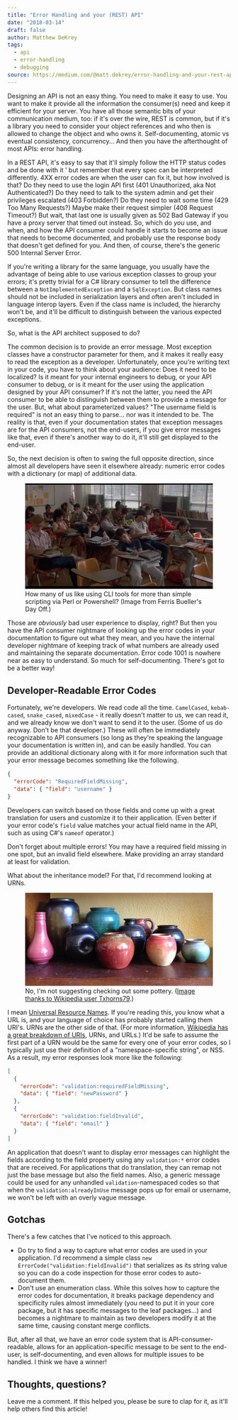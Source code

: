 ```yaml
---
title: "Error Handling and your (REST) API"
date: "2018-03-14"
draft: false
author: Matthew DeKrey
tags:
  - api
  - error-handling
  - debugging
source: https://medium.com/@matt.dekrey/error-handling-and-your-rest-api-6473fb6bfbfe
---
```


Designing an API is not an easy thing. You need to make it easy to use. You want to make it provide all the information the consumer(s) need and keep it efficient for your server. You have all those semantic bits of your communication medium, too: if it's over the wire, REST is common, but if it's a library you need to consider your object references and who then is allowed to change the object and who owns it. Self-documenting, atomic vs eventual consistency, concurrency... And then you have the afterthought of most APIs: error handling.

In a REST API, it's easy to say that it'll simply follow the HTTP status codes and be done with it ' but remember that every spec can be interpreted differently. 4XX error codes are when the user can fix it, but how involved is that? Do they need to use the login API first (401 Unauthorized, aka Not Authenticated?) Do they need to talk to the system admin and get their privileges escalated (403 Forbidden?) Do they need to wait some time (429 Too Many Requests?) Maybe make their request simpler (408 Request Timeout?) But wait, that last one is usually given as 502 Bad Gateway if you have a proxy server that timed out instead. So, which do _you_ use, and when, and how the API consumer could handle it starts to become an issue that needs to become documented, and probably use the response body that doesn't get defined for you. And then, of course, there's the generic 500 Internal Server Error.

If you're writing a library for the same language, you usually have the advantage of being able to use various exception classes to group your errors; it's pretty trivial for a C# library consumer to tell the difference between a `NotImplementedException` and a `SqlException`. But class names should not be included in serialization layers and often aren't included in language interop layers. Even if the class name is included, the hierarchy won't be, and it'll be difficult to distinguish between the various expected exceptions.

So, what is the API architect supposed to do?

The common decision is to provide an error message. Most exception classes have a constructor parameter for them, and it makes it really easy to read the exception as a developer. Unfortunately, once you're writing text in your code, you have to think about your audience: Does it need to be localized? Is it meant for your internal engineers to debug, or your API consumer to debug, or is it meant for the user using the application designed by your API consumer? If it's not the latter, you need the API consumer to be able to distinguish between them to provide a message for the user. But, what about parameterized values? "The username field is required" is not an easy thing to parse... nor was it intended to be. The reality is that, even if your documentation states that exception messages are for the API consumers, not the end-users, if you give error messages like that, even if there's another way to do it, it'll still get displayed to the end-user.

So, the next decision is often to swing the full opposite direction, since almost all developers have seen it elsewhere already: numeric error codes with a dictionary (or map) of additional data.


<figure>
<img src="./qvWMvdRY5jfcM2aC.png" alt="Classroom of kids looking inattentive and bored" />
<figcaption>
How many of us like using CLI tools for more than simple scripting via Perl or Powershell? (Image from Ferris Bueller's Day Off.)
</figcaption>
</figure>


Those are _obviously_ bad user experience to display, right? But then you have the API consumer nightmare of looking up the error codes in your documentation to figure out what they mean, and you have the internal developer nightmare of keeping track of what numbers are already used and maintaining the separate documentation. Error code 1001 is nowhere near as easy to understand. So much for self-documenting. There's got to be a better way!

Developer-Readable Error Codes
------------------------------

Fortunately, we're developers. We read code all the time. `CamelCased`, `kebab-cased`, `snake_cased`, `mixedCase` - it really doesn't matter to us, we can read it, and we already know we don't want to send it to the user. (Some of us do anyway. Don't be that developer.) These will often be immediately recognizable to API consumers (so long as they're speaking the language your documentation is written in), and can be easily handled. You can provide an additional dictionary along with it for more information such that your error message becomes something like the following.

```json
{
  "errorCode": "RequiredFieldMissing",
  "data": { "field": "username" }
}
```

Developers can switch based on those fields and come up with a great translation for users and customize it to their application. (Even better if your error code's `field` value matches your actual field name in the API, such as using C#'s `nameof` operator.)

Don't forget about multiple errors! You may have a required field missing in one spot, but an invalid field elsewhere. Make providing an array standard at least for validation.

What about the inheritance model? For that, I'd recommend looking at URNs.

<figure>
<img src="./zW4gs19G-9rgWW8R.jpg" alt="Pottery" />
<figcaption>
No, I'm not suggesting checking out some pottery. (<a href="https://commons.wikimedia.org/wiki/File:Selection_of_Undecorated_Newcomb_College_Pieces.jpg">Image thanks to Wikipedia user Txhorns79</a>.)
</figcaption>
</figure>

I mean [Universal Resource Names](https://en.wikipedia.org/wiki/Uniform_Resource_Name). If you're reading this, you know what a URL is, and your language of choice has probably started calling them URI's. URNs are the other side of that. (For more information, [Wikipedia has a great breakdown of URIs](https://en.wikipedia.org/wiki/Uniform_Resource_Identifier), URNs, and URLs.) It'd be safe to assume the first part of a URN would be the same for every one of your error codes, so I typically just use their definition of a "namespace-specific string", or NSS. As a result, my error responses look more like the following:

```json
[
  {
    "errorCode": "validation:requiredFieldMissing",
    "data": { "field": "newPassword" }
  },
  {
    "errorCode": "validation:fieldInvalid",
    "data": { "field": "email" }
  }
]
```

An application that doesn't want to display error messages can highlight the fields according to the field property using any `validation:*` error codes that are received. For applications that do translation, they can remap not just the base message but also the field names. Also, a generic message could be used for any unhandled `validation`\-namespaced codes so that when the `validation:alreadyInUse` message pops up for email or username, we won't be left with an overly vague message.

Gotchas
-------

There's a few catches that I've noticed to this approach.

*   Do try to find a way to capture what error codes are used in your application. I'd recommend a simple class `new ErrorCode("validation:fieldInvalid")` that serializes as its string value so you can do a code inspection for those error codes to auto-document them.
*   Don't use an enumeration class. While this solves how to capture the error codes for documentation, it breaks package dependency and specificity rules almost immediately (you need to put it in your core package, but it has specific messages to the leaf packages...) and becomes a nightmare to maintain as two developers modify it at the same time, causing constant merge conflicts.

But, after all that, we have an error code system that is API-consumer-readable, allows for an application-specific message to be sent to the end-user, is self-documenting, and even allows for multiple issues to be handled. I think we have a winner!

Thoughts, questions?
--------------------

Leave me a comment. If this helped you, please be sure to clap for it, as it'll help others find this article!
